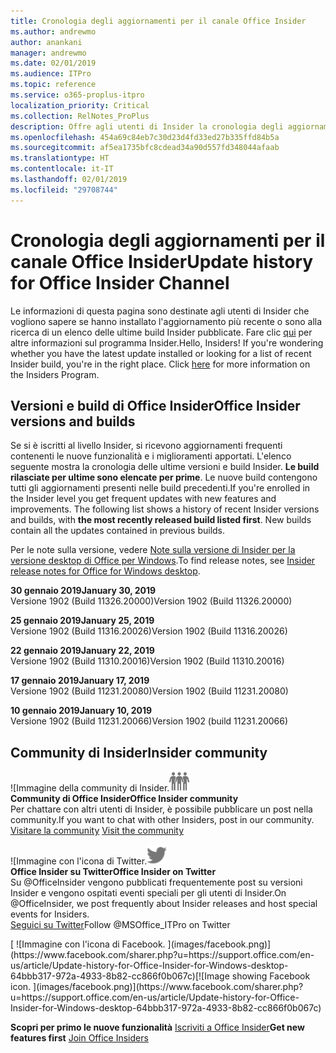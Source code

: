 ```yaml
---
title: Cronologia degli aggiornamenti per il canale Office Insider
ms.author: andrewmo
author: anankani
manager: andrewmo
ms.date: 02/01/2019
ms.audience: ITPro
ms.topic: reference
ms.service: o365-proplus-itpro
localization_priority: Critical
ms.collection: RelNotes_ProPlus
description: Offre agli utenti di Insider la cronologia degli aggiornamenti relativi alle versioni pubblicate nel circuito Insider Fast di Canale mensile per desktop Windows
ms.openlocfilehash: 454a69c84eb7c30d23d4fd33ed27b335ffd84b5a
ms.sourcegitcommit: af5ea1735bfc8cdead34a90d557fd348044afaab
ms.translationtype: HT
ms.contentlocale: it-IT
ms.lasthandoff: 02/01/2019
ms.locfileid: "29708744"
---
```

# <a name="update-history-for-office-insider-channel"></a><span data-ttu-id="c2fa6-103">Cronologia degli aggiornamenti per il canale Office Insider</span><span class="sxs-lookup"><span data-stu-id="c2fa6-103">Update history for Office Insider Channel</span></span>

<span data-ttu-id="c2fa6-p101">Le informazioni di questa pagina sono destinate agli utenti di Insider che vogliono sapere se hanno installato l'aggiornamento più recente o sono alla ricerca di un elenco delle ultime build Insider pubblicate. Fare clic [qui](https://insider.office.com/) per altre informazioni sul programma Insider.</span><span class="sxs-lookup"><span data-stu-id="c2fa6-p101">Hello, Insiders! If you're wondering whether you have the latest update installed or looking for a list of recent Insider build, you're in the right place. Click [here](https://insider.office.com/) for more information on the Insiders Program.</span></span>

## <a name="office-insider-versions-and-builds"></a><span data-ttu-id="c2fa6-107">Versioni e build di Office Insider</span><span class="sxs-lookup"><span data-stu-id="c2fa6-107">Office Insider versions and builds</span></span>

<span data-ttu-id="c2fa6-p102">Se si è iscritti al livello Insider, si ricevono aggiornamenti frequenti contenenti le nuove funzionalità e i miglioramenti apportati. L'elenco seguente mostra la cronologia delle ultime versioni e build Insider. **Le build rilasciate per ultime sono elencate per prime**. Le nuove build contengono tutti gli aggiornamenti presenti nelle build precedenti.</span><span class="sxs-lookup"><span data-stu-id="c2fa6-p102">If you're enrolled in the Insider level you get frequent updates with new features and improvements. The following list shows a history of recent Insider versions and builds, with **the most recently released build listed first**. New builds contain all the updates contained in previous builds.</span></span> 

<span data-ttu-id="c2fa6-111">Per le note sulla versione, vedere [Note sulla versione di Insider per la versione desktop di Office per Windows](https://support.office.com/it-IT/article/insider-release-notes-for-office-for-windows-desktop-523b3d33-8f46-4c79-b427-fdcf40c0b433).</span><span class="sxs-lookup"><span data-stu-id="c2fa6-111">To find release notes, see [Insider release notes for Office for Windows desktop](https://support.office.com/it-IT/article/insider-release-notes-for-office-for-windows-desktop-523b3d33-8f46-4c79-b427-fdcf40c0b433).</span></span>

<span data-ttu-id="c2fa6-112">**30 gennaio 2019**</span><span class="sxs-lookup"><span data-stu-id="c2fa6-112">**January 30, 2019**</span></span><br/> <span data-ttu-id="c2fa6-113">Versione 1902 (Build 11326.20000)</span><span class="sxs-lookup"><span data-stu-id="c2fa6-113">Version 1902 (Build 11326.20000)</span></span><br/> 

<span data-ttu-id="c2fa6-114">**25 gennaio 2019**</span><span class="sxs-lookup"><span data-stu-id="c2fa6-114">**January 25, 2019**</span></span><br/> <span data-ttu-id="c2fa6-115">Versione 1902 (Build 11316.20026)</span><span class="sxs-lookup"><span data-stu-id="c2fa6-115">Version 1902 (Build 11316.20026)</span></span><br/> 

<span data-ttu-id="c2fa6-116">**22 gennaio 2019**</span><span class="sxs-lookup"><span data-stu-id="c2fa6-116">**January 22, 2019**</span></span><br/> <span data-ttu-id="c2fa6-117">Versione 1902 (Build 11310.20016)</span><span class="sxs-lookup"><span data-stu-id="c2fa6-117">Version 1902 (Build 11310.20016)</span></span><br/> 

<span data-ttu-id="c2fa6-118">**17 gennaio 2019**</span><span class="sxs-lookup"><span data-stu-id="c2fa6-118">**January 17, 2019**</span></span><br/> <span data-ttu-id="c2fa6-119">Versione 1902 (Build 11231.20080)</span><span class="sxs-lookup"><span data-stu-id="c2fa6-119">Version 1902 (Build 11231.20080)</span></span><br/>

<span data-ttu-id="c2fa6-120">**10 gennaio 2019**</span><span class="sxs-lookup"><span data-stu-id="c2fa6-120">**January 10, 2019**</span></span><br/> <span data-ttu-id="c2fa6-121">Versione 1902 (Build 11231.20066)</span><span class="sxs-lookup"><span data-stu-id="c2fa6-121">Version 1902 (build 11231.20066)</span></span><br/> 


## <a name="insider-community"></a><span data-ttu-id="c2fa6-122">Community di Insider</span><span class="sxs-lookup"><span data-stu-id="c2fa6-122">Insider community</span></span>

<span data-ttu-id="c2fa6-123">![Immagine della community di Insider.</span><span class="sxs-lookup"><span data-stu-id="c2fa6-123">![Image showing insider community.</span></span> ](images/insidercommunity.png) <br/>
<span data-ttu-id="c2fa6-124">**Community di Office Insider**</span><span class="sxs-lookup"><span data-stu-id="c2fa6-124">**Office Insider community**</span></span><br/> <span data-ttu-id="c2fa6-125">Per chattare con altri utenti di Insider, è possibile pubblicare un post nella community.</span><span class="sxs-lookup"><span data-stu-id="c2fa6-125">If you want to chat with other Insiders, post in our community.</span></span><br/><span data-ttu-id="c2fa6-126"> 
[Visitare la community](https://go.microsoft.com/fwlink/?linkid=843493)</span><span class="sxs-lookup"><span data-stu-id="c2fa6-126"> 
[Visit the community](https://go.microsoft.com/fwlink/?linkid=843493)</span></span><br/> 

<span data-ttu-id="c2fa6-127">![Immagine con l'icona di Twitter.</span><span class="sxs-lookup"><span data-stu-id="c2fa6-127">![Image showing twitter icon.</span></span> ](images/twitter.png)<br/>
<span data-ttu-id="c2fa6-128">**Office Insider su Twitter**</span><span class="sxs-lookup"><span data-stu-id="c2fa6-128">**Office Insider on Twitter**</span></span><br/> <span data-ttu-id="c2fa6-129">Su @OfficeInsider vengono pubblicati frequentemente post su versioni Insider e vengono ospitati eventi speciali per gli utenti di Insider.</span><span class="sxs-lookup"><span data-stu-id="c2fa6-129">On @OfficeInsider, we post frequently about Insider releases and host special events for Insiders.</span></span><br/><span data-ttu-id="c2fa6-130"> 
[Seguici su Twitter](https://go.microsoft.com/fwlink/?linkid=717717)</span><span class="sxs-lookup"><span data-stu-id="c2fa6-130">Follow @MSOffice_ITPro on Twitter</span></span><br/> 

<span data-ttu-id="c2fa6-131">
  [
  ![Immagine con l'icona di Facebook. ](images/facebook.png)](https://www.facebook.com/sharer.php?u=https://support.office.com/en-us/article/Update-history-for-Office-Insider-for-Windows-desktop-64bbb317-972a-4933-8b82-cc866f0b067c)</span><span class="sxs-lookup"><span data-stu-id="c2fa6-131">[![Image showing Facebook icon. ](images/facebook.png)](https://www.facebook.com/sharer.php?u=https://support.office.com/en-us/article/Update-history-for-Office-Insider-for-Windows-desktop-64bbb317-972a-4933-8b82-cc866f0b067c)</span></span>


<span data-ttu-id="c2fa6-132">**Scopri per primo le nuove funzionalità**
[Iscriviti a Office Insider](https://insider.office.com/)</span><span class="sxs-lookup"><span data-stu-id="c2fa6-132">**Get new features first**
[Join Office Insiders](https://insider.office.com/)</span></span>